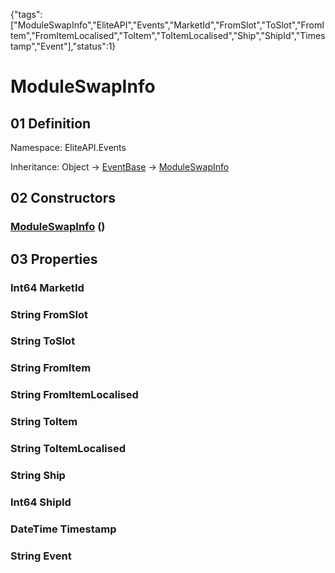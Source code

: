 {"tags":["ModuleSwapInfo","EliteAPI","Events","MarketId","FromSlot","ToSlot","FromItem","FromItemLocalised","ToItem","ToItemLocalised","Ship","ShipId","Timestamp","Event"],"status":1}

# ModuleSwapInfo

## 01 Definition

Namespace: <span class='code'>EliteAPI.Events</span>

Inheritance: <span class='code'>Object</span> → <span class='code'>[EventBase](../../EliteAPI/Events/EventBase.html)</span> → <span class='code'>[ModuleSwapInfo](../../EliteAPI/Events/ModuleSwapInfo.html)</span>

## 02 Constructors

### <span class='code'>[ModuleSwapInfo](../../EliteAPI/Events/ModuleSwapInfo.html)</span> ()

## 03 Properties

### <span class='code'>Int64</span> MarketId

### <span class='code'>String</span> FromSlot

### <span class='code'>String</span> ToSlot

### <span class='code'>String</span> FromItem

### <span class='code'>String</span> FromItemLocalised

### <span class='code'>String</span> ToItem

### <span class='code'>String</span> ToItemLocalised

### <span class='code'>String</span> Ship

### <span class='code'>Int64</span> ShipId

### <span class='code'>DateTime</span> Timestamp

### <span class='code'>String</span> Event

